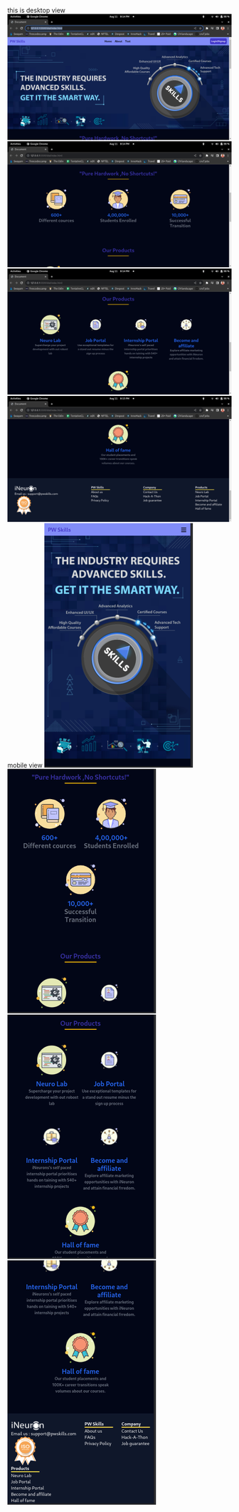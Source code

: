 this is desktop view
![desktop view](./assets/1.png)
![desktop view](./assets/2.png)
![desktop view](./assets/3.png)
![desktop view](./assets/4.png)
mobile view
![movile view](./assets/5.png)
![movile view](./assets/6.png)
![movile view](./assets/7.png)
![movile view](./assets/8.png)